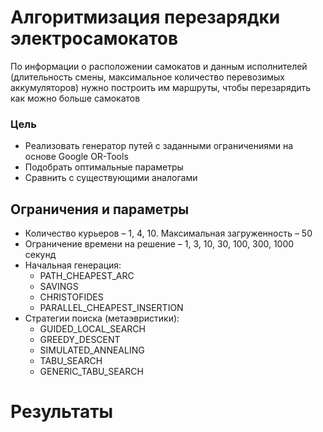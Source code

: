 # Алгоритмизация перезарядки электросамокатов
По информации о расположении самокатов и данным исполнителей (длительность смены, максимальное количество перевозимых аккумуляторов) нужно построить им маршруты, чтобы перезарядить как можно больше самокатов

### Цель
- Реализовать генератор путей с заданными ограничениями на основе Google OR-Tools
- Подобрать оптимальные параметры
- Сравнить с существующими аналогами

## Ограничения и параметры
- Количество курьеров – 1, 4, 10. Максимальная загруженность – 50
- Ограничение времени на решение – 1, 3, 10, 30, 100, 300, 1000 секунд
- Начальная генерация:
  * PATH_CHEAPEST_ARC
  * SAVINGS
  * CHRISTOFIDES
  * PARALLEL_CHEAPEST_INSERTION
- Стратегии поиска (метаэвристики):
  * GUIDED_LOCAL_SEARCH
  * GREEDY_DESCENT
  * SIMULATED_ANNEALING
  * TABU_SEARCH
  * GENERIC_TABU_SEARCH

# Результаты
